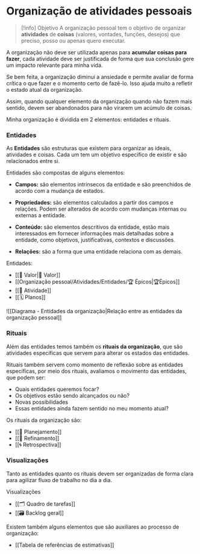 # Organização de atividades pessoais

> [!info] Objetivo
> A organização pessoal tem o objetivo de organizar **atividades** de **coisas** (valores, vontades, funções, desejos) que preciso, posso ou apenas quero executar.

A organização não deve ser utilizada apenas para **acumular coisas para fazer**, cada atividade deve ser justificada de forma que sua conclusão gere um impacto relevante para minha vida. 

Se bem feita, a organização diminui a ansiedade e permite avaliar de forma crítica o que fazer e o momento certo de fazê-lo. Isso ajuda muito a refletir o estado atual da organização.

Assim, quando qualquer elemento da organização quando não fazem mais sentido, devem ser abandonados para não virarem um acúmulo de coisas.

Minha organização é dividida em 2 elementos: entidades e rituais.

### Entidades

As **Entidades** são estruturas que existem para organizar as ideais, atividades e coisas. Cada um tem um objetivo específico de existir e são relacionados entre si.

Entidades são compostas de alguns elementos:

- **Campos:** são elementos intrínsecos da entidade e são preenchidos de acordo com a mudança de estados.

- **Propriedades:** são elementos calculados a partir dos campos e relações. Podem ser alterados de acordo com mudanças internas ou externas a entidade.

- **Conteúdo:** são elementos descritivos da entidade, estão mais interessados em fornecer informações mais detalhadas sobre a entidade, como objetivos, justificativas, contextos e discussões.

- **Relações:** são a forma que uma entidade relaciona com as demais.

Entidades:

- [[🌟 Valor|🌟 Valor]]
- [[Organização pessoal/Atividades/Entidades/🏆 Épicos|🏆Épicos]]
- [[🚧 Atividade]]
- [[🗓️ Planos]]

![[Diagrama - Entidades da organização|Relação entre as entidades da organização pessoal]]


### Rituais

Além das entidades temos também os **rituais da organização**, que são atividades específicas que servem para alterar os estados das entidades.

Rituais também servem como momento de reflexão sobre as entidades específicas, por meio dos rituais, avaliamos o movimento das entidades, que podem ser:

- Quais entidades queremos focar?
- Os objetivos estão sendo alcançados ou não?
- Novas possibilidades
- Essas entidades ainda fazem sentido no meu momento atual?

Os rituais da organização são:

- [[📆 Planejamento]]
- [[🔬 Refinamento]]
- [[🌀 Retrospectiva]]

### Visualizações

Tanto as entidades quanto os rituais devem ser organizadas de forma clara para agilizar fluxo de trabalho no dia a dia. 

Visualizações

- [[🗂️ Quadro de tarefas]]
- [[🗃️ Backlog geral]]

Existem também alguns elementos que são auxiliares ao processo de organização:

- [[Tabela de referências de estimativas]]